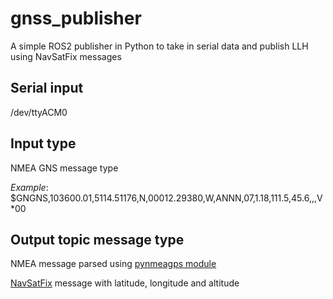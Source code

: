 # gnss_publisher
A simple ROS2 publisher in Python to take in serial data and publish LLH using NavSatFix messages

## Serial input
/dev/ttyACM0

## Input type
NMEA GNS message type

*Example*: $GNGNS,103600.01,5114.51176,N,00012.29380,W,ANNN,07,1.18,111.5,45.6,,,V*00

## Output topic message type
NMEA message parsed using [pynmeagps module](https://pypi.org/project/pynmeagps/)

[NavSatFix](http://docs.ros.org/en/melodic/api/sensor_msgs/html/msg/NavSatFix.html) message with latitude, longitude and altitude
